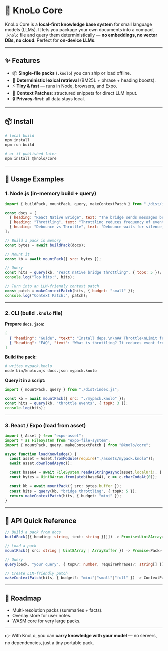 
# 🧠 KnoLo Core

KnoLo Core is a **local-first knowledge base system** for small language models (LLMs).
It lets you package your own documents into a compact `.knolo` file and query them deterministically — **no embeddings, no vector DBs, no cloud**. Perfect for **on-device LLMs**.

---

## ✨ Features

* 📦 **Single-file packs** (`.knolo`) you can ship or load offline.
* 🔎 **Deterministic lexical retrieval** (BM25L + phrase + heading boosts).
* ⚡ **Tiny & fast** — runs in Node, browsers, and Expo.
* 📑 **Context Patches**: structured snippets for direct LLM input.
* 🔒 **Privacy-first**: all data stays local.

---

## 📦 Install

```bash
# local build
npm install
npm run build

# or if published later
npm install @knolo/core
```

---

## 🚀 Usage Examples

### 1. Node.js (in-memory build + query)

```js
import { buildPack, mountPack, query, makeContextPatch } from "./dist/index.js";

const docs = [
  { heading: "React Native Bridge", text: "The bridge sends messages between JS and native. You can throttle events to reduce jank." },
  { heading: "Throttling", text: "Throttling reduces frequency of events to avoid flooding the bridge." },
  { heading: "Debounce vs Throttle", text: "Debounce waits for silence, throttle guarantees a max rate." }
];

// Build a pack in memory
const bytes = await buildPack(docs);

// Mount it
const kb = await mountPack({ src: bytes });

// Query
const hits = query(kb, "react native bridge throttling", { topK: 5 });
console.log("Top hits:", hits);

// Turn into an LLM-friendly context patch
const patch = makeContextPatch(hits, { budget: "small" });
console.log("Context Patch:", patch);
```

---

### 2. CLI (build `.knolo` file)

**Prepare `docs.json`:**

```json
[
  { "heading": "Guide", "text": "Install deps.\n\n## Throttle\nLimit frequency of events." },
  { "heading": "FAQ", "text": "What is throttling? It reduces event frequency." }
]
```

**Build the pack:**

```bash
# writes mypack.knolo
node bin/knolo.mjs docs.json mypack.knolo
```

**Query it in a script:**

```js
import { mountPack, query } from "./dist/index.js";

const kb = await mountPack({ src: "./mypack.knolo" });
const hits = query(kb, "throttle events", { topK: 3 });
console.log(hits);
```

---

### 3. React / Expo (load from asset)

```ts
import { Asset } from "expo-asset";
import * as FileSystem from "expo-file-system";
import { mountPack, query, makeContextPatch } from "@knolo/core";

async function loadKnowledge() {
  const asset = Asset.fromModule(require("./assets/mypack.knolo"));
  await asset.downloadAsync();

  const base64 = await FileSystem.readAsStringAsync(asset.localUri!, { encoding: FileSystem.EncodingType.Base64 });
  const bytes = Uint8Array.from(atob(base64), c => c.charCodeAt(0));

  const kb = await mountPack({ src: bytes.buffer });
  const hits = query(kb, "bridge throttling", { topK: 5 });
  return makeContextPatch(hits, { budget: "mini" });
}
```

---

## 📑 API Quick Reference

```ts
// Build a pack from docs
buildPack([{ heading: string, text: string }[]]) -> Promise<Uint8Array>

// Load a pack
mountPack({ src: string | Uint8Array | ArrayBuffer }) -> Promise<Pack>

// Query
query(pack, "your query", { topK?: number, requirePhrases?: string[] }) -> Hit[]

// Create LLM-friendly patch
makeContextPatch(hits, { budget?: "mini"|"small"|"full" }) -> ContextPatch
```

---

## 🔮 Roadmap

* Multi-resolution packs (summaries + facts).
* Overlay store for user notes.
* WASM core for very large packs.

---

👉 With KnoLo, you can **carry knowledge with your model** — no servers, no dependencies, just a tiny portable pack.

